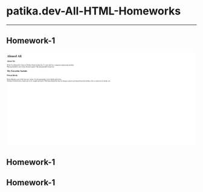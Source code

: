 # patika.dev-All-HTML-Homeworks
-------------------------------------------------------------------------------------
## Homework-1

![hw10picture](Homework-1/preview.png)

## Homework-1


## Homework-1
